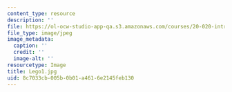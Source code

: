 ```yaml
---
content_type: resource
description: ''
file: https://ol-ocw-studio-app-qa.s3.amazonaws.com/courses/20-020-introduction-to-biological-engineering-design-spring-2009/8c7033cb005b0b01a4616e2145feb130_Lego1.jpg
file_type: image/jpeg
image_metadata:
  caption: ''
  credit: ''
  image-alt: ''
resourcetype: Image
title: Lego1.jpg
uid: 8c7033cb-005b-0b01-a461-6e2145feb130
---
```

